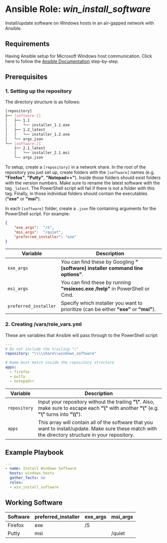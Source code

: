 # Ansible Role: *win_install_software*

Install/update software on Windows hosts in an air-gapped network with Ansible.

## Requirements

Having Ansible setup for Microsoft Windows host communication. Click here to follow the [Ansible Documentation](https://docs.ansible.com/ansible/latest/os_guide/windows_setup.html) step-by-step.

## Prerequisites

### 1. Setting up the repository

The directory structure is as follows:

```bash
[repository]
├── [software-1]
│   ├── 1.1
│   │   └── installer_1.1.exe
│   ├── 1.2_latest
│   │   └── installer_1.2.exe
│   └── args.json
└── [software-2]
    ├── 2.1_latest
    │   └── installer_2.1.msi
    └── args.json
```

To setup, create a `[repository]` in a network share. In the root of the repository you just set up, create folders with the `[software]` names (e.g. __"Firefox"__, __"Putty"__, __"Notepad++"__). Inside those folders should exist folders with the version numbers. Make sure to rename the latest software with the tag `_latest`. The PowerShell script will fail if there is not a folder with this tag. Finally, in those individual folders should contain the executables (__"exe"__ or __"msi"__).

In each `[software]` folder, create a `.json` file containing arguments for the PowerShell script. For example:

```json
{
    "exe_args":  "/S",
    "msi_args":  "/quiet",
    "preferred_installer": "exe"
}
```

| Variable              | Description                                                                            |
| --------------------- | -------------------------------------------------------------------------------------- |
| `exe_args`            | You can find these by Googling __"[software] installer command line options"__.        |
| `msi_args`            | You can find these by running __"msiexec.exe /help"__ in PowerShell or Cmd.            |
| `preferred_installer` | Specify which installer you want to prioritize (can be either __"exe"__ or __"msi"__). |

### 2. Creating /vars/role_vars.yml

These are variables that Ansible will pass through to the PowerShell script:

```yml
---
# Do not include the trailing "\"
repository: "\\\\share\\windows_software"

# Name must match inside the repository structure
apps:
  - firefox
  - putty
  - notepad++
```

| Variable     | Description                                                                                                                                               |
| ------------ | --------------------------------------------------------------------------------------------------------------------------------------------------------- |
| `repository` | Input your repository without the trailing __"\\"__. Also, make sure to escape each __"\\"__ with another __"\\"__ (e.g. __"\\"__ turns into __"\\\\"__). |
| `apps`       | This array will contain all of the software that you want to install/update. Make sure these match with the directory structure in your repository.       |

## Example Playbook

```yml
---
- name: Install Windows Software
  hosts: windows_hosts
  gather_facts: no
  roles:
  - win_install_software
```

## Working Software

|    Software     |     preferred_installer     |     exe_args     |     msi_args     |
| --------------- | --------------------------- | ---------------- | ---------------- |
| Firefox         | exe                         | /S               |                  |
| Putty           | msi                         |                  | /quiet           |
